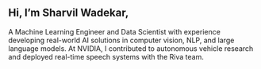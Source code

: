 ## Hi, I’m Sharvil Wadekar, 
<p>A Machine Learning Engineer and Data Scientist with experience developing real-world AI solutions in computer vision, NLP, and large language models. At NVIDIA, I contributed to autonomous vehicle research and deployed real-time speech systems with the Riva team.<p/>

